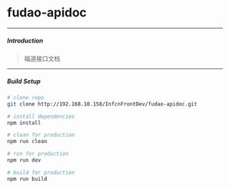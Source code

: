 # fudao-apidoc

---
##### Introduction

> 福道接口文档

---
##### Build Setup

``` bash
# clone repo
git clone http://192.168.10.158/InfcnFrontDev/fudao-apidoc.git

# install dependencies
npm install

# clean for production
npm run clean

# run for production
npm run dev

# build for production
npm run build
```